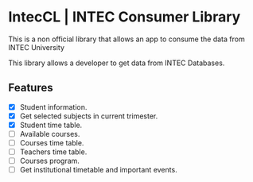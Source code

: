 # IntecCL | INTEC Consumer Library
This is a non official library that allows an app to consume the data from INTEC University

This library allows a developer to get data from INTEC Databases.

## Features
- [x] Student information.
- [x] Get selected subjects in current trimester.
- [x] Student time table.
- [ ] Available courses.
- [ ] Courses time table.
- [ ] Teachers time table.
- [ ] Courses program.
- [ ] Get institutional timetable and important events.
